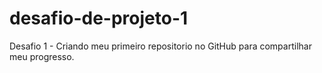# desafio-de-projeto-1
Desafio 1 - Criando meu primeiro repositorio no GitHub para compartilhar meu progresso.
